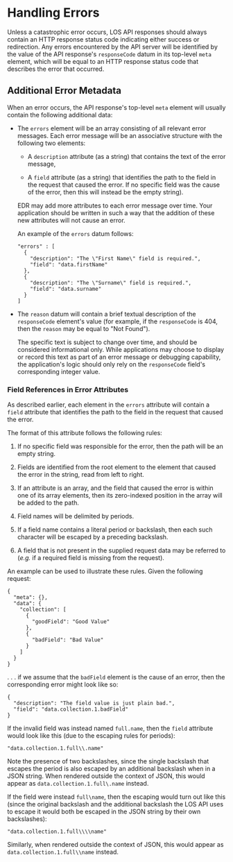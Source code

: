 # Handling Errors

Unless a catastrophic error occurs, LOS API responses should
always contain an HTTP response status code indicating either
success or redirection. Any errors encountered by the API
server will be identified by the value of the API response's
`responseCode` datum in its top-level `meta` element, which
will be equal to an HTTP response status code that describes
the error that occurred.

## Additional Error Metadata

When an error occurs, the API response's top-level `meta`
element will usually contain the following additional data:

* The `errors` element will be an array consisting of all
  relevant error messages. Each error message will be an
  associative structure with the following two elements:
  
  *  A `description` attribute (as a string) that
     contains the text of the error message,
   
  * A `field` attribute (as a string) that identifies
    the path to the field in the request that caused
    the error. If no specific field was the cause of
    the error, then this will instead be the empty
    string).
  
  EDR may add more attributes to each error message over
  time. Your application should be written in such a way
  that the addition of these new attributes will not cause
  an error.

  An example of the `errors` datum follows:
  
  ```
  "errors" : [
    {
      "description": "The \"First Name\" field is required.",
      "field": "data.firstName"
    },
    {
      "description": "The \"Surname\" field is required.",
      "field": "data.surname"
    }
  ]
  ```

* The `reason` datum will contain a brief textual description
  of the `responseCode` element's value (for example, if the
  `responseCode` is 404, then the `reason` may be equal to
  "Not Found").
  
  The specific text is subject to change over time, and should
  be considered informational only. While applications may
  choose to display or record this text as part of an error
  message or debugging capability, the application's logic
  should only rely on the `responseCode` field's corresponding
  integer value. 

### Field References in Error Attributes

As described earlier, each element in the `errors`
attribute will contain a `field` attribute that
identifies the path to the field in the request
that caused the error.

The format of this attribute follows the following rules:

1. If no specific field was responsible for the error,
   then the path will be an empty string.
  
2. Fields are identified from the root element to the
   element that caused the error in the string, read
   from left to right.
  
3. If an attribute is an array, and the field that caused
   the error is within one of its array elements, then
   its zero-indexed position in the array will be added
   to the path.
  
4. Field names will be delimited by periods.
  
5. If a field name contains a literal period or
   backslash, then each such character will be escaped
   by a preceding backslash.
   
6. A field that is not present in the supplied request
   data may be referred to (_e.g._ if a required field
   is missing from the request).

An example can be used to illustrate these rules. Given
the following request:

```
{
  "meta": {},
  "data": {
    "collection": [
      {
        "goodField": "Good Value"
      },
      {
        "badField": "Bad Value"
      }
    ]
  }
}
```

. . . if we assume that the `badField` element is the
cause of an error, then the corresponding error might
look like so:

```
{
  "description": "The field value is just plain bad.",
  "field": "data.collection.1.badField"
}
```

If the invalid field was instead named `full.name`, then
the `field` attribute would look like this (due to the
escaping rules for periods):

```
"data.collection.1.full\\.name"
```

Note the presence of two backslashes, since the
single backslash that escapes the period is also
escaped by an additional backslash when in a
JSON string. When rendered outside the context of
JSON, this would appear as
`data.collection.1.full\.name` instead.

If the field were instead `full\name`,
then the escaping would turn out like this (since
the original backslash and the additional backslash
the LOS API uses to escape it would both be escaped
in the JSON string by their own backslashes):

```
"data.collection.1.full\\\\name"
```

Similarly, when rendered outside the context of JSON,
this would appear as `data.collection.1.full\\name`
instead.

